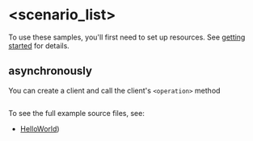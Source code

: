# <scenario_list>

To use these samples, you'll first need to set up resources. See [getting started](https://github.com/Azure/azure-sdk-for-net/blob/main/sdk/confidentialledger/Azure.Security.ConfidentialLedgerBugBash/README.md#getting-started) for details.

## <scenario> asynchronously

You can create a client and call the client's `<operation>` method

```C# Snippet:Azure_Security_ConfidentialLedgerBugBash_ScenarioAsync
```

To see the full example source files, see:
* [HelloWorld](https://github.com/Azure/azure-sdk-for-net/blob/main/sdk/confidentialledger/Azure.Security.ConfidentialLedgerBugBash/tests/Samples/Sample1_HelloWorldAsync.cs))

<!-- please refer to <https://github.com/Azure/azure-sdk-for-net/main/sdk/template/Azure.Template/samples/Sample1_HelloWorldAsync.md> to write sample readme file. -->
